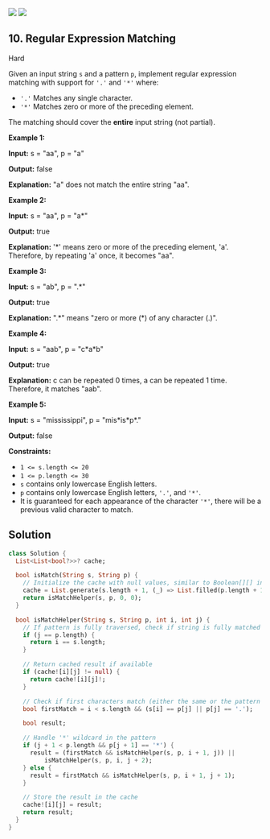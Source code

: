 [![](https://img.shields.io/github/stars/javadev/LeetCode-in-All?label=Stars&style=flat-square)](https://github.com/javadev/LeetCode-in-All)
[![](https://img.shields.io/github/forks/javadev/LeetCode-in-All?label=Fork%20me%20on%20GitHub%20&style=flat-square)](https://github.com/javadev/LeetCode-in-All/fork)

## 10\. Regular Expression Matching

Hard

Given an input string `s` and a pattern `p`, implement regular expression matching with support for `'.'` and `'*'` where:

*   `'.'` Matches any single character.
*   `'*'` Matches zero or more of the preceding element.

The matching should cover the **entire** input string (not partial).

**Example 1:**

**Input:** s = "aa", p = "a"

**Output:** false

**Explanation:** "a" does not match the entire string "aa". 

**Example 2:**

**Input:** s = "aa", p = "a\*"

**Output:** true

**Explanation:** '\*' means zero or more of the preceding element, 'a'. Therefore, by repeating 'a' once, it becomes "aa". 

**Example 3:**

**Input:** s = "ab", p = ".\*"

**Output:** true

**Explanation:** ".\*" means "zero or more (\*) of any character (.)". 

**Example 4:**

**Input:** s = "aab", p = "c\*a\*b"

**Output:** true

**Explanation:** c can be repeated 0 times, a can be repeated 1 time. Therefore, it matches "aab". 

**Example 5:**

**Input:** s = "mississippi", p = "mis\*is\*p\*."

**Output:** false 

**Constraints:**

*   `1 <= s.length <= 20`
*   `1 <= p.length <= 30`
*   `s` contains only lowercase English letters.
*   `p` contains only lowercase English letters, `'.'`, and `'*'`.
*   It is guaranteed for each appearance of the character `'*'`, there will be a previous valid character to match.

## Solution

```dart
class Solution {
  List<List<bool?>>? cache;

  bool isMatch(String s, String p) {
    // Initialize the cache with null values, similar to Boolean[][] in Java
    cache = List.generate(s.length + 1, (_) => List.filled(p.length + 1, null));
    return isMatchHelper(s, p, 0, 0);
  }

  bool isMatchHelper(String s, String p, int i, int j) {
    // If pattern is fully traversed, check if string is fully matched
    if (j == p.length) {
      return i == s.length;
    }

    // Return cached result if available
    if (cache![i][j] != null) {
      return cache![i][j]!;
    }

    // Check if first characters match (either the same or the pattern has '.')
    bool firstMatch = i < s.length && (s[i] == p[j] || p[j] == '.');

    bool result;

    // Handle '*' wildcard in the pattern
    if (j + 1 < p.length && p[j + 1] == '*') {
      result = (firstMatch && isMatchHelper(s, p, i + 1, j)) ||
          isMatchHelper(s, p, i, j + 2);
    } else {
      result = firstMatch && isMatchHelper(s, p, i + 1, j + 1);
    }

    // Store the result in the cache
    cache![i][j] = result;
    return result;
  }
}
```